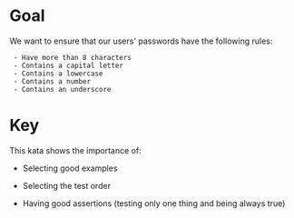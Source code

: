 # Goal
We want to ensure that our users' passwords have the following rules:

	 - Have more than 8 characters
	 - Contains a capital letter
	 - Contains a lowercase
	 - Contains a number
	 - Contains an underscore

# Key
This kata shows the importance of:

* Selecting good examples

* Selecting the test order

* Having good assertions (testing only one thing and being always true)
